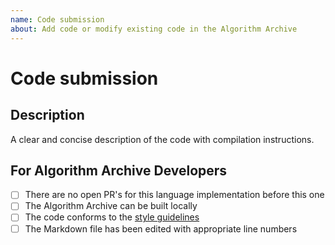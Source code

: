 ```yaml
---
name: Code submission
about: Add code or modify existing code in the Algorithm Archive
---
```


<!--
Thanks for submitting code to the Algorithm Archive!

Before continuing, please be sure you have read the [How to contribute guide for code submission](https://github.com/algorithm-archivists/algorithm-archive/wiki/How-to-Contribute#step-3---submitting-code) and have:

1. edited the Markdown file with the appropriate line numbers for your submission
2. built the Algorithm Archive with `gitbook install && gitbook serve` to make sure your code can be seen on your branch
3. followed all necessary [style guidelines](https://github.com/algorithm-archivists/algorithm-archive/wiki/Code-style-guide) for your language, if available

If you would like to contact us, we are also available on discord at https://discord.gg/2PEjsR
-->

# Code submission

## Description

A clear and concise description of the code with compilation instructions.


<!--- Please leave the following section --->

## For Algorithm Archive Developers

- [ ] There are no open PR's for this language implementation before this one
- [ ] The Algorithm Archive can be built locally
- [ ] The code conforms to the [style guidelines](https://github.com/algorithm-archivists/algorithm-archive/wiki/Code-style-guide)
- [ ] The Markdown file has been edited with appropriate line numbers
